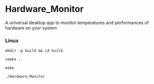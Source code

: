 # Hardware_Monitor
A universal desktop app to monitor temperatures and performances of hardware on your system

<h3>Linux</h3>

`mkdir -p build && cd build`

`cmake ..`

`make`

`./Hardware_Monitor`
